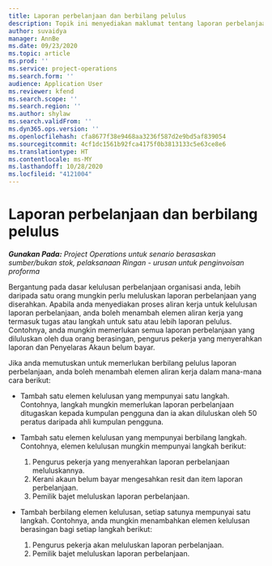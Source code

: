 ```yaml
---
title: Laporan perbelanjaan dan berbilang pelulus
description: Topik ini menyediakan maklumat tentang laporan perbelanjaan yang memerlukan kelulusan oleh lebih daripada satu orang.
author: suvaidya
manager: AnnBe
ms.date: 09/23/2020
ms.topic: article
ms.prod: ''
ms.service: project-operations
ms.search.form: ''
audience: Application User
ms.reviewer: kfend
ms.search.scope: ''
ms.search.region: ''
ms.author: shylaw
ms.search.validFrom: ''
ms.dyn365.ops.version: ''
ms.openlocfilehash: cfa8677f38e9468aa3236f587d2e9bd5af839054
ms.sourcegitcommit: 4cf1dc1561b92fca4175f0b3813133c5e63ce8e6
ms.translationtype: HT
ms.contentlocale: ms-MY
ms.lasthandoff: 10/28/2020
ms.locfileid: "4121004"
---
```

# <a name="expense-reports-and-multiple-approvers"></a>Laporan perbelanjaan dan berbilang pelulus

_**Gunakan Pada:** Project Operations untuk senario berasaskan sumber/bukan stok, pelaksanaan Ringan - urusan untuk penginvoisan proforma_

Bergantung pada dasar kelulusan perbelanjaan organisasi anda, lebih daripada satu orang mungkin perlu meluluskan laporan perbelanjaan yang diserahkan. Apabila anda menyediakan proses aliran kerja untuk kelulusan laporan perbelanjaan, anda boleh menambah elemen aliran kerja yang termasuk tugas atau langkah untuk satu atau lebih laporan pelulus. Contohnya, anda mungkin memerlukan semua laporan perbelanjaan yang diluluskan oleh dua orang berasingan, pengurus pekerja yang menyerahkan laporan dan Penyelaras Akaun belum bayar.

Jika anda memutuskan untuk memerlukan berbilang pelulus laporan perbelanjaan, anda boleh menambah elemen aliran kerja dalam mana-mana cara berikut:

- Tambah satu elemen kelulusan yang mempunyai satu langkah. Contohnya, langkah mungkin memerlukan laporan perbelanjaan ditugaskan kepada kumpulan pengguna dan ia akan diluluskan oleh 50 peratus daripada ahli kumpulan pengguna.
- Tambah satu elemen kelulusan yang mempunyai berbilang langkah. Contohnya, elemen kelulusan mungkin mempunyai langkah berikut:

    1. Pengurus pekerja yang menyerahkan laporan perbelanjaan meluluskannya.
    2. Kerani akaun belum bayar mengesahkan resit dan item laporan perbelanjaan.
    3. Pemilik bajet meluluskan laporan perbelanjaan.

- Tambah berbilang elemen kelulusan, setiap satunya mempunyai satu langkah. Contohnya, anda mungkin menambahkan elemen kelulusan berasingan bagi setiap langkah berikut:

    1. Pengurus pekerja akan meluluskan laporan perbelanjaan.
    2. Pemilik bajet meluluskan laporan perbelanjaan.
